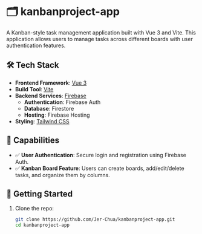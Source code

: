 # 🗂️ kanbanproject-app

A Kanban-style task management application built with Vue 3 and Vite. This application allows users to manage tasks across different boards with user authentication features.



## 🛠️ Tech Stack

- **Frontend Framework**: [Vue 3](https://vuejs.org/)
- **Build Tool**: [Vite](https://vitejs.dev/)
- **Backend Services**: [Firebase](https://firebase.google.com/)
  - **Authentication**: Firebase Auth
  - **Database**: Firestore
  - **Hosting**: Firebase Hosting
- **Styling**: [Tailwind CSS](https://tailwindcss.com/)

## 🔐 Capabilities

- ✅ **User Authentication**: Secure login and registration using Firebase Auth.
- ✅ **Kanban Board Feature**: Users can create boards, add/edit/delete tasks, and organize them by columns.

## 🚀 Getting Started

1. Clone the repo:
   ```bash
   git clone https://github.com/Jer-Chua/kanbanproject-app.git
   cd kanbanproject-app
